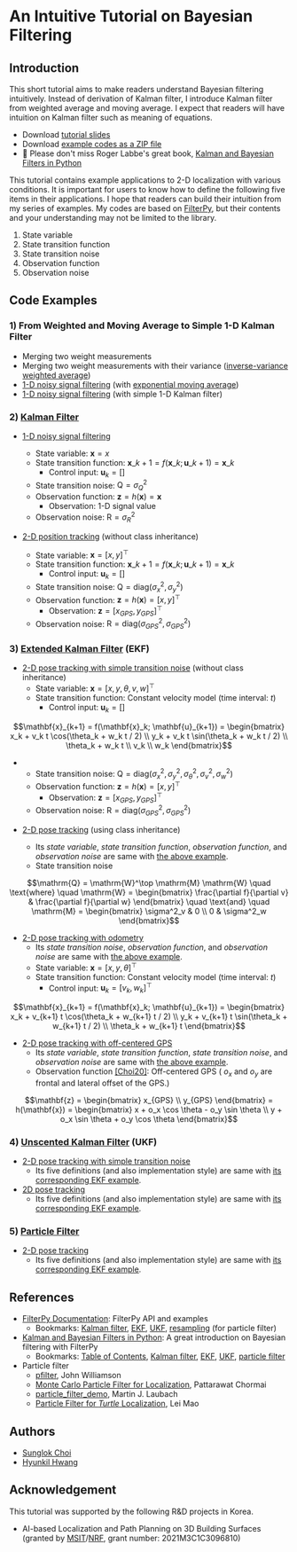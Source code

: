 # An Intuitive Tutorial on Bayesian Filtering
## Introduction
This short tutorial aims to make readers understand Bayesian filtering intuitively. Instead of derivation of Kalman filter, I introduce Kalman filter from weighted average and moving average. I expect that readers will have intuition on Kalman filter such as meaning of equations.
* Download [tutorial slides](https://github.com/mint-lab/filtering_tutorial/blob/master/filtering_tutorial.pdf)
* Download [example codes as a ZIP file](https://github.com/mint-lab/filtering_tutorial/archive/refs/heads/master.zip)
* :memo: Please don't miss Roger Labbe's great book, [Kalman and Bayesian Filters in Python](https://github.com/rlabbe/Kalman-and-Bayesian-Filters-in-Python)

This tutorial contains example applications to 2-D localization with various conditions. It is important for users to know how to define the following five items in their applications. I hope that readers can build their intuition from my series of examples. My codes are based on [FilterPy](https://github.com/rlabbe/filterpy/), but their contents and your understanding may not be limited to the library.
1. State variable
1. State transition function
1. State transition noise
1. Observation function
1. Observation noise



## Code Examples
### 1) From Weighted and Moving Average to Simple 1-D Kalman Filter
* Merging two weight measurements
* Merging two weight measurements with their variance ([inverse-variance weighted average](https://en.wikipedia.org/wiki/Inverse-variance_weighting))
* [1-D noisy signal filtering](https://github.com/mint-lab/filtering_tutorial/blob/master/ema_1d_signal.py) (with [exponential moving average](https://en.wikipedia.org/wiki/Moving_average#Exponential_moving_average))
* [1-D noisy signal filtering](https://github.com/mint-lab/filtering_tutorial/blob/master/ema_1d_signal.py) (with simple 1-D Kalman filter)
  
### 2) [Kalman Filter](https://en.wikipedia.org/wiki/Kalman_filter)
* [1-D noisy signal filtering](https://github.com/mint-lab/filtering_tutorial/blob/master/kf_1d_signal.py)
  * State variable: $\mathbf{x} = x$
  * State transition function: $\mathbf{x}\_{k+1} = f(\mathbf{x}\_k; \mathbf{u}\_{k+1}) = \mathbf{x}\_k$
    * Control input: $\mathbf{u}_k = [ ]$
  * State transition noise: $\mathrm{Q} = \sigma^2_Q$
  * Observation function: $\mathbf{z} = h(\mathbf{x}) = \mathbf{x}$
    * Observation: 1-D signal value
  * Observation noise: $\mathrm{R} = \sigma^2_{R}$

* [2-D position tracking](https://github.com/mint-lab/filtering_tutorial/blob/master/kf_2d_position.py) (without class inheritance)
  * State variable: $\mathbf{x} = [x, y]^\top$
  * State transition function: $\mathbf{x}\_{k+1} = f(\mathbf{x}\_k; \mathbf{u}\_{k+1}) = \mathbf{x}\_k$
    * Control input: $\mathbf{u}_k = [ ]$
  * State transition noise: $\mathrm{Q} = \mathrm{diag}(\sigma^2_x, \sigma^2_y)$
  * Observation function: $\mathbf{z} = h(\mathbf{x}) = [x, y]^\top$
    * Observation: $\mathbf{z} = [x_{GPS}, y_{GPS}]^\top$
  * Observation noise: $\mathrm{R} = \mathrm{diag}(\sigma^2_{GPS}, \sigma^2_{GPS})$

### 3) [Extended Kalman Filter](https://en.wikipedia.org/wiki/Extended_Kalman_filter) (EKF)
* [2-D pose tracking with simple transition noise](https://github.com/mint-lab/filtering_tutorial/blob/master/ekf_2d_pose_simple_noise.py) (without class inheritance)
  * State variable: $\mathbf{x} = [x, y, \theta, v, w]^\top$
  * State transition function: Constant velocity model (time interval: $t$)
    * Control input: $\mathbf{u}_k = [ ]$
```math
\mathbf{x}_{k+1} = f(\mathbf{x}_k; \mathbf{u}_{k+1}) = \begin{bmatrix} x_k + v_k t \cos(\theta_k + w_k t / 2) \\ y_k + v_k t \sin(\theta_k + w_k t / 2) \\ \theta_k + w_k t \\ v_k \\ w_k \end{bmatrix}
```
* * State transition noise: $\mathrm{Q} = \mathrm{diag}(\sigma^2_x, \sigma^2_y, \sigma^2_\theta, \sigma^2_v, \sigma^2_w)$ 
  * Observation function: $\mathbf{z} = h(\mathbf{x}) = [x, y]^\top$
    * Observation: $\mathbf{z} = [x_{GPS}, y_{GPS}]^\top$
  * Observation noise: $\mathrm{R} = \mathrm{diag}(\sigma^2_{GPS}, \sigma^2_{GPS})$

* [2-D pose tracking](https://github.com/mint-lab/filtering_tutorial/blob/master/ekf_2d_pose.py) (using class inheritance)
  * Its _state variable_, _state transition function_, _observation function_, and _observation noise_ are same with [the above example](https://github.com/mint-lab/filtering_tutorial/blob/master/ekf_2d_pose_simple_noise.py).
  * State transition noise
```math
\mathrm{Q} = \mathrm{W}^\top \mathrm{M} \mathrm{W} \quad \text{where} \quad \mathrm{W} = \begin{bmatrix} \frac{\partial f}{\partial v} & \frac{\partial f}{\partial w} \end{bmatrix} \quad \text{and} \quad \mathrm{M} = \begin{bmatrix} \sigma^2_v & 0 \\ 0 & \sigma^2_w \end{bmatrix}
```

* [2-D pose tracking with odometry](https://github.com/mint-lab/filtering_tutorial/blob/master/ekf_2d_pose_odometry.py)
  * Its _state transition noise_, _observation function_, and _observation noise_ are same with [the above example](https://github.com/mint-lab/filtering_tutorial/blob/master/ekf_2d_pose_simple_noise.py).
  * State variable: $\mathbf{x} = [x, y, \theta]^\top$
  * State transition function: Constant velocity model (time interval: $t$)
    * Control input: $\mathbf{u}_k = [v_k, w_k]^\top$
```math
\mathbf{x}_{k+1} = f(\mathbf{x}_k; \mathbf{u}_{k+1}) = \begin{bmatrix} x_k + v_{k+1} t \cos(\theta_k + w_{k+1} t / 2) \\ y_k + v_{k+1} t \sin(\theta_k + w_{k+1} t / 2) \\ \theta_k + w_{k+1} t \end{bmatrix}
```

* [2-D pose tracking with off-centered GPS](https://github.com/mint-lab/filtering_tutorial/blob/master/ekf_2d_pose_off_centered.py)
  * Its _state variable_, _state transition function_, _state transition noise_, and _observation noise_ are same with [the above example](https://github.com/mint-lab/filtering_tutorial/blob/master/ekf_2d_pose_simple_noise.py).
  * Observation function [[Choi20]](http://doi.org/10.1109/TITS.2019.2915108): Off-centered GPS ( $o_x$ and $o_y$ are frontal and lateral offset of the GPS.)<p/>
```math
\mathbf{z} = \begin{bmatrix} x_{GPS} \\ y_{GPS} \end{bmatrix} = h(\mathbf{x}) = \begin{bmatrix} x + o_x \cos \theta - o_y \sin \theta \\ y + o_x \sin \theta + o_y \cos \theta \end{bmatrix}
```

### 4) [Unscented Kalman Filter](https://en.wikipedia.org/wiki/Kalman_filter#Unscented_Kalman_filter) (UKF)
* [2-D pose tracking with simple transition noise](https://github.com/mint-lab/filtering_tutorial/blob/master/ukf_2d_pose_simple_noise.py)
  * Its five definitions (and also implementation style) are same with [its corresponding EKF example](https://github.com/mint-lab/filtering_tutorial/blob/master/ekf_2d_pose_simple_noise.py).
* [2D pose tracking](https://github.com/mint-lab/filtering_tutorial/blob/master/ukf_2d_pose.py)
  * Its five definitions (and also implementation style) are same with [its corresponding EKF example](https://github.com/mint-lab/filtering_tutorial/blob/master/ekf_2d_pose_simple_noise.py).

### 5) [Particle Filter](https://en.wikipedia.org/wiki/Particle_filter)
* [2-D pose tracking](https://github.com/mint-lab/filtering_tutorial/blob/master/pf_2d_pose.py)
  * Its five definitions (and also implementation style) are same with [its corresponding EKF example](https://github.com/mint-lab/filtering_tutorial/blob/master/ekf_2d_pose_simple_noise.py).



## References
* [FilterPy Documentation](https://filterpy.readthedocs.io/en/latest/): FilterPy API and examples
  * Bookmarks: [Kalman filter](https://filterpy.readthedocs.io/en/latest/kalman/KalmanFilter.html), [EKF](https://filterpy.readthedocs.io/en/latest/kalman/ExtendedKalmanFilter.html), [UKF](https://filterpy.readthedocs.io/en/latest/kalman/UnscentedKalmanFilter.html), [resampling](https://filterpy.readthedocs.io/en/latest/monte_carlo/resampling.html) (for particle filter)
* [Kalman and Bayesian Filters in Python](https://github.com/rlabbe/Kalman-and-Bayesian-Filters-in-Python): A great introduction on Bayesian filtering with FilterPy
  * Bookmarks: [Table of Contents](https://github.com/rlabbe/Kalman-and-Bayesian-Filters-in-Python/blob/master/table_of_contents.ipynb), [Kalman filter](https://github.com/rlabbe/Kalman-and-Bayesian-Filters-in-Python/blob/master/08-Designing-Kalman-Filters.ipynb), [EKF](https://github.com/rlabbe/Kalman-and-Bayesian-Filters-in-Python/blob/master/11-Extended-Kalman-Filters.ipynb), [UKF](https://github.com/rlabbe/Kalman-and-Bayesian-Filters-in-Python/blob/master/10-Unscented-Kalman-Filter.ipynb), [particle filter](https://github.com/rlabbe/Kalman-and-Bayesian-Filters-in-Python/blob/master/12-Particle-Filters.ipynb)
* Particle filter
  * [pfilter](https://github.com/johnhw/pfilter), John Williamson
  * [Monte Carlo Particle Filter for Localization](https://github.com/p16i/particle-filter), Pattarawat Chormai
  * [particle_filter_demo](https://github.com/mjl/particle_filter_demo), Martin J. Laubach
  * [Particle Filter for _Turtle_ Localization](https://github.com/leimao/Particle-Filter), Lei Mao



## Authors
* [Sunglok Choi](https://mint-lab.github.io/sunglok/)
* [Hyunkil Hwang](https://github.com/Hyunkil76)



## Acknowledgement
This tutorial was supported by the following R&D projects in Korea.
*  AI-based Localization and Path Planning on 3D Building Surfaces (granted by [MSIT](https://www.msit.go.kr/)/[NRF](https://www.nrf.re.kr/), grant number: 2021M3C1C3096810)
